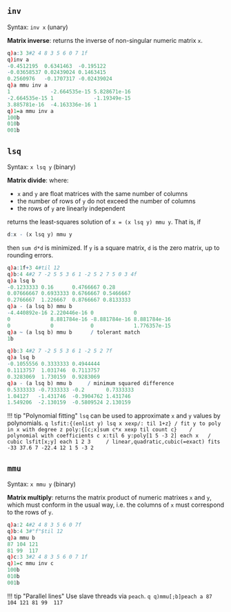 ## `inv`

Syntax: `inv x` (unary)

**Matrix inverse**: returns the inverse of non-singular numeric matrix `x`.
```q
q)a:3 3#2 4 8 3 5 6 0 7 1f
q)inv a
-0.4512195  0.6341463  -0.195122
-0.03658537 0.02439024 0.1463415
0.2560976   -0.1707317 -0.02439024
q)a mmu inv a
1             -2.664535e-15 5.828671e-16
-2.664535e-15 1             -1.19349e-15
3.885781e-16  -4.163336e-16 1
q)1=a mmu inv a
100b
010b
001b
```


`lsq`
-----

Syntax: `x lsq y` (binary)

**Matrix divide**: where: 

- `x` and `y` are float matrices with the same number of columns
- the number of rows of `y` do not exceed the number of columns
- the rows of `y` are linearly independent

returns the least-squares solution of `x = (x lsq y) mmu y`. That is, if
```q
d:x - (x lsq y) mmu y
```
then `sum d*d` is minimized. If `y` is a square matrix, `d` is the zero matrix, up to rounding errors.
```q
q)a:1f+3 4#til 12
q)b:4 4#2 7 -2 5 5 3 6 1 -2 5 2 7 5 0 3 4f
q)a lsq b
-0.1233333 0.16      0.4766667 0.28
0.07666667 0.6933333 0.6766667 0.5466667
0.2766667  1.226667  0.8766667 0.8133333
q)a - (a lsq b) mmu b
-4.440892e-16 2.220446e-16 0             0
0             8.881784e-16 -8.881784e-16 8.881784e-16
0             0            0             1.776357e-15
q)a ~ (a lsq b) mmu b      / tolerant match
1b

q)b:3 4#2 7 -2 5 5 3 6 1 -2 5 2 7f
q)a lsq b
-0.1055556 0.3333333 0.4944444
0.1113757  1.031746  0.7113757
0.3283069  1.730159  0.9283069
q)a - (a lsq b) mmu b     / minimum squared difference
0.5333333 -0.7333333 -0.2       0.7333333
1.04127   -1.431746  -0.3904762 1.431746
1.549206  -2.130159  -0.5809524 2.130159
```

!!! tip "Polynomial fitting"
    `lsq` can be used to approximate `x` and `y` values by polynomials.
    ```q
    lsfit:{(enlist y) lsq x xexp/: til 1+z} / fit y to poly in x with degree z
    poly:{[c;x]sum c*x xexp til count c}    / polynomial with coefficients c
    x:til 6
    y:poly[1 5 -3 2] each x   / cubic
    lsfit[x;y] each 1 2 3     / linear,quadratic,cubic(=exact) fits
    -33 37.6
    7 -22.4 12
    1 5 -3 2
    ```

## `mmu`

Syntax: `x mmu y` (binary)

**Matrix multiply**: returns the matrix product of numeric matrixes `x` and `y`, which must conform in the usual way, i.e. the columns of `x` must correspond to the rows of `y`.
```q
q)a:2 4#2 4 8 3 5 6 0 7f
q)b:4 3#"f"$til 12
q)a mmu b
87 104 121
81 99  117
q)c:3 3#2 4 8 3 5 6 0 7 1f
q)1=c mmu inv c
100b
010b
001b
```

!!! tip "Parallel lines"
    Use slave threads via `peach`.
    ```q
    q)mmu[;b]peach a
    87 104 121
    81 99  117
    ```

